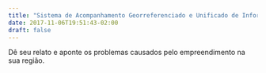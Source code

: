```yaml
---
title: "Sistema de Acompanhamento Georreferenciado e Unificado de Informações"
date: 2017-11-06T19:51:43-02:00
draft: false
---
```


Dê seu relato e aponte os problemas causados pelo empreendimento na sua região.
